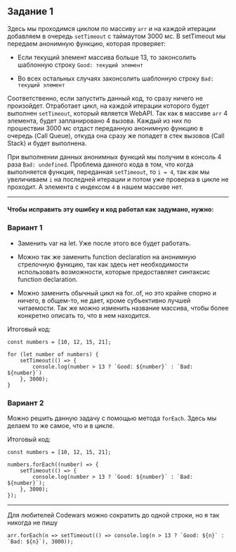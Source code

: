## Задание 1

Здесь мы проходимся циклом по массиву `arr` и на каждой итерации добавляем в очередь `setTimeout` с таймаутом 3000 мс. В setTimeout мы передаем анонимную функцию, которая проверяет:

* Если текущий элемент массива больше 13, то законсолить шаблонную строку `Good: текущий элемент`

* Во всех остальных случаях законсолить шаблонную строку `Bad: текущий элемент`

Соответственно, если запустить данный код, то сразу ничего не произойдет. Отработает цикл, на каждой итерации которого будет выполнен `setTimeout`, который является WebAPI. Так как в массиве `arr` 4 элемента, будет запланировано 4 вызова. Каждый из них по прошествии 3000 мс отдаст переданную анонимную функцию в очередь (Call Queue), откуда она сразу же попадет в стек вызовов (Call Stack) и будет выполнена.

При выполнении данных анонимных функций мы получим в консоль 4 раза `Bad: undefined`. Проблема данного кода в том, что когда выполняется функция, переданная `setTimeout`, то `i = 4`, так как мы увеличиваем `i` на последней итерации и потом уже проверка в цикле не проходит. А элемента с индексом `4` в нашем массиве нет. 

---

#### Чтобы исправить эту ошибку и код работал как задумано, нужно:

### Вариант 1

* Заменить var на let. Уже после этого все будет работать.

* Можно так же заменить function declaration на анонимную стрелочную функцию, так как здесь нет необходимости использовать возможности, которые предоставляет синтаксис function declaration.

* Можно заменить обычный цикл на for..of, но это крайне спорно и ничего, в общем-то, не дает, кроме субъективно лучшей читаемости. Так же можно изменить название массива, чтобы более конкретно описать то, что в нем находится.

Итоговый код:

```
const numbers = [10, 12, 15, 21];

for (let number of numbers) {
    setTimeout(() => {
        console.log(number > 13 ? `Good: ${number}` : `Bad: ${number}`)
    }, 3000);
}
```



### Вариант 2

Можно решить данную задачу с помощью метода `forEach`. Здесь мы делаем то же самое, что и в цикле.

Итоговый код:

```
const numbers = [10, 12, 15, 21];

numbers.forEach((number) => {
    setTimeout(() => {
        console.log(number > 13 ? `Good: ${number}` : `Bad: ${number}`);
    }, 3000);
});
```

---

Для любителей Codewars можно сократить до одной строки, но я так никогда не пишу

```
arr.forEach(n => setTimeout(() => console.log(n > 13 ? `Good: ${n}` : `Bad: ${n}`), 3000));
```
